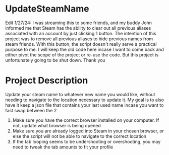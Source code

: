 # UpdateSteamName
Edit 1/27/24: I was streaming this to some friends, and my buddy John informed me that Steam has the ability to clear out all previous aliases associated with an account by just clicking 1 button. The intention of this project was to remove all previous aliases to hide previous names from steam friends. With this button, the script doesn't really serve a practical purpose to me. I will keep the old code here incase I want to come back and either pivot the scope of the project or re-use the code. But this project is unfortunately going to be shut down. Thank you

# Project Description
Update your steam name to whatever new name you would like, without needing to navigate to the location necessary to update it. My goal is to also have it keep a json file that contains your last used name incase you want to fast swap between the 2

1. Make sure you have the correct browser installed on your computer. If not, update what browser is being opened
2. Make sure you are already logged into Steam in your chosen browser, or else the script will not be able to navigate to the correct location
3. If the tab looping seems to be undershooting or overshooting, you may need to tweak the tab amounts to fit your profile
